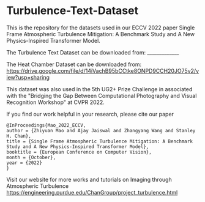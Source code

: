 # Turbulence-Text-Dataset

This is the repository for the datasets used in our ECCV 2022 paper Single Frame Atmospheric Turbulence Mitigation: A Benchmark Study and A New Physics-Inspired Transformer Model. 

The Turbulence Text Dataset can be downloaded from: _____________

The Heat Chamber Dataset can be downloaded from: https://drive.google.com/file/d/14iVachB95bCCtke8ONPD9CCH20JO75v2/view?usp=sharing

This dataset was also used in the 5th UG2+ Prize Challenge in associated with the "Bridging the Gap Between Computational Photography and Visual Recognition Workshop" at CVPR 2022. 

If you find our work helpful in your research, please cite our paper

```
@InProceedings{Mao_2022_ECCV,
author = {Zhiyuan Mao and Ajay Jaiswal and Zhangyang Wang and Stanley H. Chan},
title = {Single Frame Atmospheric Turbulence Mitigation: A Benchmark Study and A New Physics-Inspired Transformer Model},
booktitle = {European Conference on Computer Vision},
month = {October},
year = {2022}
} 
```

Visit our website for more works and tutorials on Imaging through Atmospheric Turbulence
https://engineering.purdue.edu/ChanGroup/project_turbulence.html
